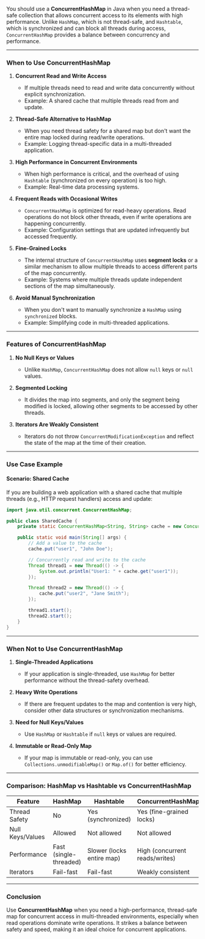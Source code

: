 You should use a **ConcurrentHashMap** in Java when you need a thread-safe collection that allows concurrent access to its elements with high performance. Unlike `HashMap`, which is not thread-safe, and `Hashtable`, which is synchronized and can block all threads during access, `ConcurrentHashMap` provides a balance between concurrency and performance.

---

### **When to Use ConcurrentHashMap**

1. **Concurrent Read and Write Access**
    - If multiple threads need to read and write data concurrently without explicit synchronization.
    - Example: A shared cache that multiple threads read from and update.

2. **Thread-Safe Alternative to HashMap**
    - When you need thread safety for a shared map but don't want the entire map locked during read/write operations.
    - Example: Logging thread-specific data in a multi-threaded application.

3. **High Performance in Concurrent Environments**
    - When high performance is critical, and the overhead of using `Hashtable` (synchronized on every operation) is too high.
    - Example: Real-time data processing systems.

4. **Frequent Reads with Occasional Writes**
    - `ConcurrentHashMap` is optimized for read-heavy operations. Read operations do not block other threads, even if write operations are happening concurrently.
    - Example: Configuration settings that are updated infrequently but accessed frequently.

5. **Fine-Grained Locks**
    - The internal structure of `ConcurrentHashMap` uses **segment locks** or a similar mechanism to allow multiple threads to access different parts of the map concurrently.
    - Example: Systems where multiple threads update independent sections of the map simultaneously.

6. **Avoid Manual Synchronization**
    - When you don't want to manually synchronize a `HashMap` using `synchronized` blocks.
    - Example: Simplifying code in multi-threaded applications.

---

### **Features of ConcurrentHashMap**

1. **No Null Keys or Values**
    - Unlike `HashMap`, `ConcurrentHashMap` does not allow `null` keys or `null` values.

2. **Segmented Locking**
    - It divides the map into segments, and only the segment being modified is locked, allowing other segments to be accessed by other threads.

3. **Iterators Are Weakly Consistent**
    - Iterators do not throw `ConcurrentModificationException` and reflect the state of the map at the time of their creation.

---

### **Use Case Example**

#### **Scenario: Shared Cache**
If you are building a web application with a shared cache that multiple threads (e.g., HTTP request handlers) access and update:

```java
import java.util.concurrent.ConcurrentHashMap;

public class SharedCache {
    private static ConcurrentHashMap<String, String> cache = new ConcurrentHashMap<>();

    public static void main(String[] args) {
        // Add a value to the cache
        cache.put("user1", "John Doe");

        // Concurrently read and write to the cache
        Thread thread1 = new Thread(() -> {
            System.out.println("User1: " + cache.get("user1"));
        });

        Thread thread2 = new Thread(() -> {
            cache.put("user2", "Jane Smith");
        });

        thread1.start();
        thread2.start();
    }
}
```

---

### **When Not to Use ConcurrentHashMap**

1. **Single-Threaded Applications**
    - If your application is single-threaded, use `HashMap` for better performance without the thread-safety overhead.

2. **Heavy Write Operations**
    - If there are frequent updates to the map and contention is very high, consider other data structures or synchronization mechanisms.

3. **Need for Null Keys/Values**
    - Use `HashMap` or `Hashtable` if `null` keys or values are required.

4. **Immutable or Read-Only Map**
    - If your map is immutable or read-only, you can use `Collections.unmodifiableMap()` or `Map.of()` for better efficiency.

---

### **Comparison: HashMap vs Hashtable vs ConcurrentHashMap**

| **Feature**             | **HashMap**         | **Hashtable**         | **ConcurrentHashMap** |
|--------------------------|---------------------|------------------------|------------------------|
| Thread Safety            | No                 | Yes (synchronized)     | Yes (fine-grained locks) |
| Null Keys/Values         | Allowed            | Not allowed           | Not allowed           |
| Performance              | Fast (single-threaded) | Slower (locks entire map) | High (concurrent reads/writes) |
| Iterators                | Fail-fast          | Fail-fast             | Weakly consistent     |

---

### **Conclusion**
Use **ConcurrentHashMap** when you need a high-performance, thread-safe map for concurrent access in multi-threaded environments, especially when read operations dominate write operations. It strikes a balance between safety and speed, making it an ideal choice for concurrent applications.
